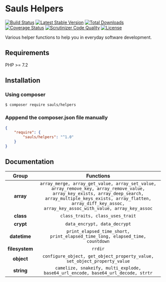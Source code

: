 # Sauls Helpers

[![Build Status](https://travis-ci.org/sauls/helpers.svg?branch=master)](https://travis-ci.org/sauls/helpers)
[![Latest Stable Version](https://poser.pugx.org/sauls/helpers/v/stable)](https://packagist.org/packages/sauls/helpers)
[![Total Downloads](https://poser.pugx.org/sauls/helpers/downloads)](https://packagist.org/packages/sauls/helpers)
[![Coverage Status](https://coveralls.io/repos/github/sauls/helpers/badge.svg?branch=master)](https://coveralls.io/github/sauls/helpers?branch=master)
[![Scrutinizer Code Quality](https://scrutinizer-ci.com/g/sauls/helpers/badges/quality-score.png?b=master)](https://scrutinizer-ci.com/g/sauls/helpers/?branch=master)
[![License](https://poser.pugx.org/sauls/helpers/license)](https://packagist.org/packages/sauls/helpers)

Various helper functions to help you in everyday software development.

## Requirements

PHP >= 7.2

## Installation

### Using composer
```bash
$ composer require sauls/helpers
```
### Apppend the composer.json file manually
```json
{
    "require": {
        "sauls/helpers": "^1.0"
    }
}
```

## Documentation

| Group | Functions |
|:--:|:---------:|
| **array** | `array_merge, array_get_value, array_set_value, array_remove_key, array_remove_value, array_key_exists, array_deep_search, array_multiple_keys_exists, array_flatten, array_diff_key_assoc, array_key_assoc_with_value, array_key_assoc` |
| **class** | `class_traits, class_uses_trait` |
| **crypt** | `data_encrypt, data_decrypt` |
| **datetime** | `print_elapsed_time_short, print_elapsed_time_long, elapsed_time, countdown` |
| **filesystem** | `rrdir` |
| **object** | `configure_object, get_object_property_value, set_object_property_value` |
| **string** | `camelize, snakeify, multi_explode, base64_url_encode, base64_url_decode, strtr` |

